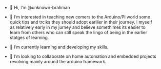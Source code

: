 - 👋 Hi, I’m @unknown-brahman


- 👀 I’m interested in teaching new comers to the Arduino/Pi world some quick tips and trciks they should adopt earllier in their journey. I myself as relatively early in my jurney and believe somethimes its easier to learn from others who can still speak the lingo of being in the earlier statges of learning.
- 🌱 I’m currently learning and developing my skills.
- 💞️ I’m looking to collaborate on home automation and embedded projects revolving mainly around the arduino framework.

<!---
unknown-brahman/unknown-brahman is a ✨ special ✨ repository because its `README.md` (this file) appears on your GitHub profile.
You can click the Preview link to take a look at your changes.
--->

